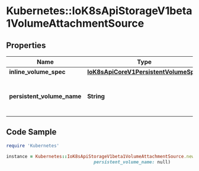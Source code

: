 # Kubernetes::IoK8sApiStorageV1beta1VolumeAttachmentSource

## Properties

Name | Type | Description | Notes
------------ | ------------- | ------------- | -------------
**inline_volume_spec** | [**IoK8sApiCoreV1PersistentVolumeSpec**](IoK8sApiCoreV1PersistentVolumeSpec.md) |  | [optional] 
**persistent_volume_name** | **String** | Name of the persistent volume to attach. | [optional] 

## Code Sample

```ruby
require 'Kubernetes'

instance = Kubernetes::IoK8sApiStorageV1beta1VolumeAttachmentSource.new(inline_volume_spec: null,
                                 persistent_volume_name: null)
```


